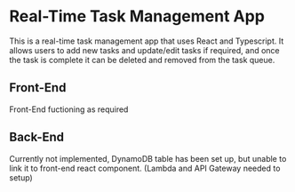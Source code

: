# Real-Time Task Management App

This is a real-time task management app that uses React and Typescript. It allows users to add new tasks and update/edit tasks if required, and once the task is complete it can be deleted and removed from the task queue.

## Front-End

Front-End fuctioning as required

## Back-End

Currently not implemented, DynamoDB table has been set up, but unable to link it to front-end react component. (Lambda and API Gateway needed to setup)
